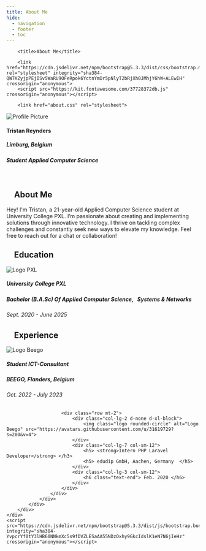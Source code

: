 ```yaml
---
title: About Me
hide:
  - navigation
  - footer
  - toc
---
```


<style>
    .md-typeset h1,
    .md-content__button {
        display: none;
    }
</style>


<!doctype html>
<html lang="en">
    <head>
        <meta charset="utf-8">
        <meta name="viewport" content="width=device-width, initial-scale=1">
        
        <title>About Me</title>
        
        <link href="https://cdn.jsdelivr.net/npm/bootstrap@5.3.3/dist/css/bootstrap.min.css" rel="stylesheet" integrity="sha384-QWTKZyjpPEjISv5WaRU9OFeRpok6YctnYmDr5pNlyT2bRjXh0JMhjY6hW+ALEwIH" crossorigin="anonymous">
        <script src="https://kit.fontawesome.com/37728372db.js" crossorigin="anonymous"></script>
        
        <link href="about.css" rel="stylesheet">
  </head>
  <body>
    <div class="container">
    	<div class="row">
	        <div class="col-lg-3 col-sm-12 text-center">
		        <img class="profile-picture rounded-circle" alt="Profile Picture" src="https://www.akc.org/wp-content/uploads/2015/03/so-you-want-to-breed-dogs-500x500.jpg"> 
	            <h4 class="mt-3"> <strong> Tristan Reynders </strong> </h2>
		        <h5 class="text-secondary"> Limburg, Belgium </h4>
		        <h5> Student Applied Computer Science</h5>
		        <a class="ms-2 text-black" href="https://linkedin.com/in/tristanreynders" target="_blank"><i class="fa-brands fa-linkedin fa-2xl"></i></a>
		        <a class="ms-2 text-black" href="https://github.com/tristan-reynders" target="_blank"><i class="fa-brands fa-github fa-2xl"></i></a>
	        </div>
            <div class="col-lg-1"> <br> </div>
	        <div class="col-lg-8 col-sm-12">
		        <div class="container">
		            <div class="about">
		                <h2> <i class="fa-solid fa-id-card-clip"></i> &nbsp &nbsp About Me </h2>
                        <p>
                            Hey! I'm Tristan, a 21-year-old Applied Computer Science student at University College PXL. I’m passionate about creating and implementing solutions through innovative technology. I thrive on tackling complex challenges and constantly seek new ways to elevate my knowledge. Feel free to reach out for a chat or collaboration!
                        </p>
		            </div>
	 	            <div class="row education">
		                <h2> <i class="fa-solid fa-graduation-cap"></i> &nbsp &nbsp Education </h2>
                        <div class="col-lg-2 d-none d-xl-block">
                            <img class="logo rounded-circle" alt="Logo PXL" src="https://www.pxl.be/img/logo.png">
                        </div>
                        <div class="col-lg-7 col-sm-12">
                            <h5> <strong> University College PXL </strong></h5>
                            <h5> Bachelor (B.A.Sc) Of Applied Computer Science, &nbsp Systems & Networks </h5>
                        </div>
                        <div class="col-lg-3 col-sm-12">
                            <h6 class="text-end"> Sept. 2020 - June 2025 </h6> 
                        </div>
                    </div>
                    <div class="experience">
                        <h2> <i class="fa-solid fa-briefcase"></i> &nbsp &nbsp Experience </h2>
                        <div class="row">
                            <div class="col-lg-2 d-none d-xl-block">
                                <img class="logo rounded-circle" alt="Logo Beego" src="https://media.licdn.com/dms/image/C4D0BAQEF_CcqIgZH3Q/company-logo_200_200/0/1631320414436?e=2147483647&v=beta&t=iPPh_Ka_eRb6fBbVsBIif8gpeNJUt-n0C5iE4FT9Jts">
                            </div>
                            <div class="col-lg-7 col-sm-12">
                                <h5> <strong> Student ICT-Consultant </strong></h3>
                                <h5> BEEGO, Flanders, Belgium </h5>
                            </div>
                            <div class="col-lg-3 col-sm-12">
                                <h6 class="text-end"> Oct. 2022 - July 2023 </h6> 
                            </div>
                        </div>

                        <div class="row mt-2">
                            <div class="col-lg-2 d-none d-xl-block">
                                <img class="logo rounded-circle" alt="Logo Beego" src="https://avatars.githubusercontent.com/u/31619729?s=200&v=4">
                            </div>
                            <div class="col-lg-7 col-sm-12">
                                <h5> <strong>Intern PHP Laravel Developer</strong> </h3>
                                <h5> edudip GmbH, Aachen, Germany  </h5>
                            </div>
                            <div class="col-lg-3 col-sm-12">
                                <h6 class="text-end"> Feb. 2020 </h6> 
                            </div>
                        </div>
                    </div>
	            </div>
	        </div>
        </div>
    </div>
    <script src="https://cdn.jsdelivr.net/npm/bootstrap@5.3.3/dist/js/bootstrap.bundle.min.js" integrity="sha384-YvpcrYf0tY3lHB60NNkmXc5s9fDVZLESaAA55NDzOxhy9GkcIdslK1eN7N6jIeHz" crossorigin="anonymous"></script>
  </body>
</html>
